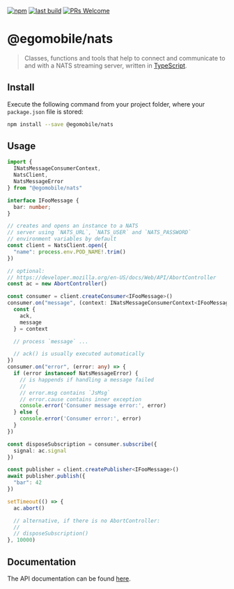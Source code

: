 [![npm](https://img.shields.io/npm/v/@egomobile/nats.svg)](https://www.npmjs.com/package/@egomobile/nats)
[![last build](https://img.shields.io/github/workflow/status/egomobile/node-nats/Publish)](https://github.com/egomobile/node-nats/actions?query=workflow%3APublish)
[![PRs Welcome](https://img.shields.io/badge/PRs-welcome-brightgreen.svg?style=flat-square)](https://github.com/egomobile/node-nats/pulls)

# @egomobile/nats

> Classes, functions and tools that help to connect and communicate to and with a NATS streaming server, written in [TypeScript](https://www.typescriptlang.org/).

## Install

Execute the following command from your project folder, where your `package.json` file is stored:

```bash
npm install --save @egomobile/nats
```

## Usage

```typescript
import {
  INatsMessageConsumerContext,
  NatsClient,
  NatsMessageError
} from "@egomobile/nats"

interface IFooMessage {
  bar: number;
}

// creates and opens an instance to a NATS
// server using `NATS_URL`, `NATS_USER` and `NATS_PASSWORD`
// environment variables by default
const client = NatsClient.open({
  "name": process.env.POD_NAME!.trim()
})

// optional:
// https://developer.mozilla.org/en-US/docs/Web/API/AbortController
const ac = new AbortController()

const consumer = client.createConsumer<IFooMessage>()
consumer.on("message", (context: INatsMessageConsumerContext<IFooMessage>) => {
  const {
    ack,
    message
  } = context

  // process `message` ...

  // ack() is usually executed automatically
})
consumer.on("error", (error: any) => {
  if (error instanceof NatsMessageError) {
    // is happends if handling a message failed
    //
    // error.msg contains `JsMsg`
    // error.cause contains inner exception
    console.error('Consumer message error:', error)
  } else {
    console.error('Consumer error:', error)
  }
})

const disposeSubscription = consumer.subscribe({
  signal: ac.signal
})

const publisher = client.createPublisher<IFooMessage>()
await publisher.publish({
  "bar": 42
})

setTimeout(() => {
  ac.abort()

  // alternative, if there is no AbortController:
  //
  // disposeSubscription()
}, 10000)
```

## Documentation

The API documentation can be found [here](https://egomobile.github.io/node-nats/).
